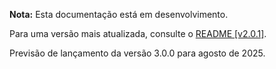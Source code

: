 **Nota:** Esta documentação está em desenvolvimento.

Para uma versão mais atualizada, consulte o [README [v2.0.1]](https://github.com/theuves/cpf/tree/2.0.1).

Previsão de lançamento da versão 3.0.0 para agosto de 2025.